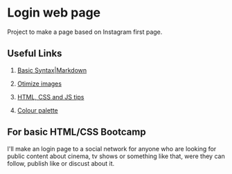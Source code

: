 # Login web page

Project to make a page based on Instagram first page.

## Useful Links

1. [Basic Syntax|Markdown](https://www.markdownguide.org/basic-syntax/)

2. [Otimize images](https://tinypng.com/)

3. [HTML, CSS and JS tips](https://developer.mozilla.org/en-US/)

4. [Colour palette](https://paletadecores.com/)

## For basic HTML/CSS Bootcamp

I'll make an login page to a social network for anyone who are looking for public content about cinema, tv shows or something like that, were they can follow, publish like or discust about it.
